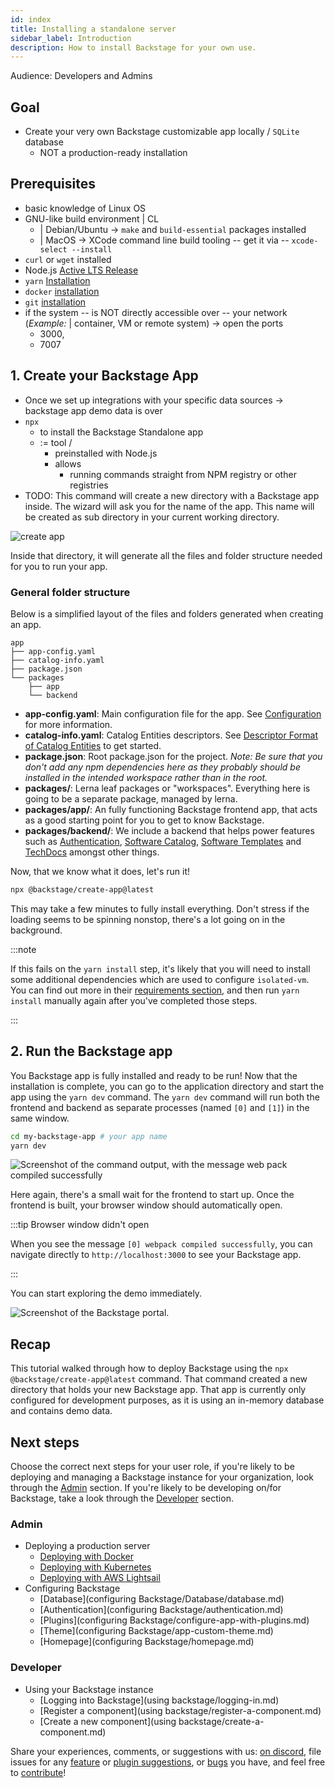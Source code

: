 ```yaml
---
id: index
title: Installing a standalone server
sidebar_label: Introduction
description: How to install Backstage for your own use.
---
```


Audience: Developers and Admins

## Goal

* Create your very own Backstage customizable app locally / `SQLite` database
  * NOT a production-ready installation


## Prerequisites

* basic knowledge of Linux OS
* GNU-like build environment | CL
  * | Debian/Ubuntu -> `make` and `build-essential` packages installed
  * | MacOS -> XCode command line build tooling -- get it via -- `xcode-select --install`
* `curl` or `wget` installed
* Node.js [Active LTS Release](https://nodejs.org/en/about/previous-releases)
* `yarn` [Installation](https://classic.yarnpkg.com/en/docs/install)
* `docker` [installation](https://docs.docker.com/engine/install/)
* `git` [installation](https://github.com/git-guides/install-git)
* if the system -- is NOT directly accessible over -- your network (_Example:_ | container, VM or remote system) -> open the ports
  * 3000,
  * 7007 

## 1. Create your Backstage App

* Once we set up integrations with your specific data sources -> backstage app demo data is over
* `npx`
  * to install the Backstage Standalone app
  * := tool / 
    * preinstalled with Node.js
    * allows
      * running commands straight from NPM registry or other registries
* TODO:
This command will create a new directory with a Backstage app inside. The wizard will ask you for the name of the app. This name will be created as sub directory in your current working directory.

![create app](../assets/getting-started/create-app-output.png)

Inside that directory, it will generate all the files and folder structure
needed for you to run your app.

### General folder structure

Below is a simplified layout of the files and folders generated when creating an app.

```
app
├── app-config.yaml
├── catalog-info.yaml
├── package.json
└── packages
    ├── app
    └── backend
```

- **app-config.yaml**: Main configuration file for the app. See
  [Configuration](https://backstage.io/docs/conf/) for more information.
- **catalog-info.yaml**: Catalog Entities descriptors. See
  [Descriptor Format of Catalog Entities](https://backstage.io/docs/features/software-catalog/descriptor-format)
  to get started.
- **package.json**: Root package.json for the project. _Note: Be sure that you
  don't add any npm dependencies here as they probably should be installed in
  the intended workspace rather than in the root._
- **packages/**: Lerna leaf packages or "workspaces". Everything here is going
  to be a separate package, managed by lerna.
- **packages/app/**: An fully functioning Backstage frontend app, that acts as a
  good starting point for you to get to know Backstage.
- **packages/backend/**: We include a backend that helps power features such as
  [Authentication](https://backstage.io/docs/auth/),
  [Software Catalog](https://backstage.io/docs/features/software-catalog/),
  [Software Templates](https://backstage.io/docs/features/software-templates/)
  and [TechDocs](https://backstage.io/docs/features/techdocs/)
  amongst other things.

Now, that we know what it does, let's run it!

```bash
npx @backstage/create-app@latest
```

This may take a few minutes to fully install everything. Don't stress if the loading seems to be spinning nonstop, there's a lot going on in the background.

:::note

If this fails on the `yarn install` step, it's likely that you will need to install some additional dependencies which are used to configure `isolated-vm`. You can find out more in their [requirements section](https://github.com/laverdet/isolated-vm#requirements), and then run `yarn install` manually again after you've completed those steps.

:::

## 2. Run the Backstage app

You Backstage app is fully installed and ready to be run! Now that the installation is complete, you can go to the application directory and start the app using the `yarn dev` command. The `yarn dev` command will run both the frontend and backend as separate processes (named `[0]` and `[1]`) in the same window.

```bash
cd my-backstage-app # your app name
yarn dev
```

![Screenshot of the command output, with the message web pack compiled successfully](../assets/getting-started/startup.png)

Here again, there's a small wait for the frontend to start up. Once the frontend is built, your browser window should automatically open.

:::tip Browser window didn't open

When you see the message `[0] webpack compiled successfully`, you can navigate directly to `http://localhost:3000` to see your Backstage app.

:::

You can start exploring the demo immediately.

![Screenshot of the Backstage portal.](../assets/getting-started/portal.png)

## Recap

This tutorial walked through how to deploy Backstage using the `npx @backstage/create-app@latest` command. That command created a new directory that holds your new Backstage app. That app is currently only configured for development purposes, as it is using an in-memory database and contains demo data.

## Next steps

Choose the correct next steps for your user role, if you're likely to be deploying and managing a Backstage instance for your organization, look through the [Admin](#admin) section. If you're likely to be developing on/for Backstage, take a look through the [Developer](#developer) section.

### Admin

- Deploying a production server
  - [Deploying with Docker](../deployment/docker/docker.md)
  - [Deploying with Kubernetes](../deployment/k8s/k8s.md)
  - [Deploying with AWS Lightsail](../deployment/backstage-deploy/aws.md)
- Configuring Backstage
  - [Database](configuring Backstage/Database/database.md)
  - [Authentication](configuring Backstage/authentication.md)
  - [Plugins](configuring Backstage/configure-app-with-plugins.md)
  - [Theme](configuring Backstage/app-custom-theme.md)
  - [Homepage](configuring Backstage/homepage.md)

### Developer

- Using your Backstage instance
  - [Logging into Backstage](using backstage/logging-in.md)
  - [Register a component](using backstage/register-a-component.md)
  - [Create a new component](using backstage/create-a-component.md)

Share your experiences, comments, or suggestions with us:
[on discord](https://discord.gg/backstage-687207715902193673), file issues for any
[feature](https://github.com/backstage/backstage/issues/new?labels=help+wanted&template=feature_template.md)
or
[plugin suggestions](https://github.com/backstage/community-plugins/issues/new/choose),
or
[bugs](https://github.com/backstage/backstage/issues/new?labels=bug&template=bug_template.md)
you have, and feel free to
[contribute](https://github.com/backstage/backstage/blob/master/CONTRIBUTING.md)!
